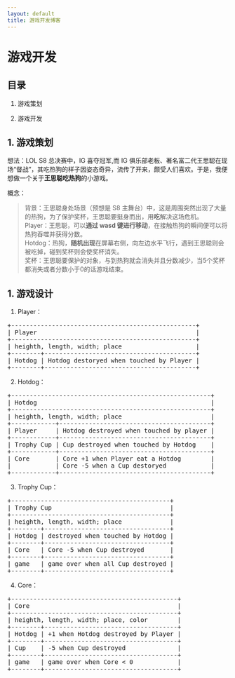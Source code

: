 ```yaml
---
layout: default
title: 游戏开发博客
---
```


# 游戏开发

## 目录

1. 游戏策划

2. 游戏开发

## 1. 游戏策划

想法：LOL S8 总决赛中，IG 喜夺冠军,而 IG 俱乐部老板、著名富二代王思聪在现场“督战”，其吃热狗的样子因姿态奇异，流传了开来，颇受人们喜欢。于是，我便想做一个关于**王思聪吃热狗**的小游戏。

概念：  
> 背景：王思聪身处场景（预想是 S8 主舞台）中，这是周围突然出现了大量的热狗，为了保护奖杯，王思聪要挺身而出，用**吃**解决这场危机。  
> Player：王思聪，可以**通过 wasd 键进行移动**，在接触热狗的瞬间便可以将热狗吞噬并获得分数。  
> Hotdog：热狗，**随机出现**在屏幕右侧，向左边水平飞行，遇到王思聪则会被吃掉，碰到奖杯则会使奖杯消失。  
> 奖杯：王思聪要保护的对象，与到热狗就会消失并且分数减少，当5个奖杯都消失或者分数小于0的话游戏结束。

## 1. 游戏设计

1. Player：  
<pre>
+--------------------------------------------------+  
| Player                                           |  
+--------------------------------------------------+
| heighth, length, width; place                    |
+--------+-----------------------------------------+
| Hotdog | Hotdog destoryed when touched by Player |
+--------+-----------------------------------------+
</pre>

2. Hotdog：  
<pre>
+------------------------------------------------------+  
| Hotdog                                               |  
+------------------------------------------------------+
| heighth, length, width; place                        |
+------------+-----------------------------------------+
| Player     | Hotdog destroyed when touched by player |
+------------+-----------------------------------------+
| Trophy Cup | Cup destroyed when touched by Hotdog    |
+------------+-----------------------------------------+
| Core       | Core +1 when Player eat a Hotdog        |
|            | Core -5 when a Cup destoryed            |
+------------+-----------------------------------------+
</pre>

3. Trophy Cup：  
<pre>
+-------------------------------------------+  
| Trophy Cup                                |  
+-------------------------------------------+
| heighth, length, width; place             |
+--------+----------------------------------+
| Hotdog | destroyed when touched by Hotdog |
+--------+----------------------------------+
| Core   | Core -5 when Cup destroyed       |
+--------+----------------------------------+
| game   | game over when all Cup destroyed |
+--------+----------------------------------+
</pre>

4. Core：  
<pre>
+---------------------------------------------+  
| Core                                        |  
+---------------------------------------------+
| heighth, length, width; place, color        |
+--------+------------------------------------+
| Hotdog | +1 when Hotdog destroyed by Player |
+--------+------------------------------------+
| Cup    | -5 when Cup destroyed              |
+--------+------------------------------------+
| game   | game over when Core < 0            |
+--------+------------------------------------+
</pre>